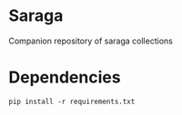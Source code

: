 # Saraga
Companion repository of saraga collections

# Dependencies
```pip install -r requirements.txt```
